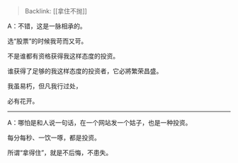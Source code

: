 > Backlink: [[拿住不抛]]

A：不错，这是一脉相承的。

选“股票”的时候我苛而又苛。

不是谁都有资格获得我这样态度的投资。

谁获得了足够的我这样态度的投资者，它必將繁荣昌盛。

我虽易朽，但凡我行过处，

必有花开。

---

A：哪怕是和人说一句话，在一个网站发一个姑子，也是一种投资。

每分每秒、一饮一啄，都是投资。

所谓“拿得住”，就是不后悔，不患失。
